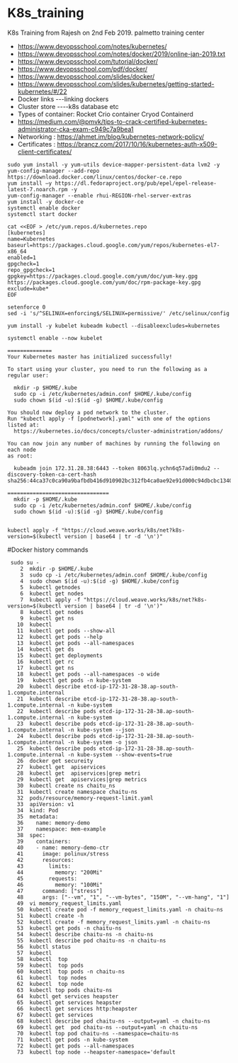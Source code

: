 # K8s_training
K8s Training from Rajesh on 2nd Feb 2019.
palmetto training center
- https://www.devopsschool.com/notes/kubernetes/
- https://www.devopsschool.com/notes/docker/2019/online-jan-2019.txt
- https://www.devopsschool.com/tutorial/docker/
- https://www.devopsschool.com/pdf/docker/
- https://www.devopsschool.com/slides/docker/
- https://www.devopsschool.com/slides/kubernetes/getting-started-kubernetes/#/22
- Docker links ---linking dockers
- Cluster store ----k8s database etc
- Types of container:
    Rocket
    Crio container
    Cryod
    Containerd
 - https://medium.com/@pmvk/tips-to-crack-certified-kubernetes-administrator-cka-exam-c949c7a9bea1
 - Networking : https://ahmet.im/blog/kubernetes-network-policy/
 - Certificates : https://brancz.com/2017/10/16/kubernetes-auth-x509-client-certificates/

````
sudo yum install -y yum-utils device-mapper-persistent-data lvm2 -y 
yum-config-manager --add-repo https://download.docker.com/linux/centos/docker-ce.repo
yum install –y https://dl.fedoraproject.org/pub/epel/epel-release-latest-7.noarch.rpm -y
yum-config-manager --enable rhui-REGION-rhel-server-extras
yum install -y docker-ce
systemctl enable docker
systemctl start docker

cat <<EOF > /etc/yum.repos.d/kubernetes.repo
[kubernetes]
name=Kubernetes
baseurl=https://packages.cloud.google.com/yum/repos/kubernetes-el7-x86_64
enabled=1
gpgcheck=1
repo_gpgcheck=1
gpgkey=https://packages.cloud.google.com/yum/doc/yum-key.gpg https://packages.cloud.google.com/yum/doc/rpm-package-key.gpg
exclude=kube*
EOF

setenforce 0
sed -i 's/^SELINUX=enforcing$/SELINUX=permissive/' /etc/selinux/config

yum install -y kubelet kubeadm kubectl --disableexcludes=kubernetes

systemctl enable --now kubelet

==============
Your Kubernetes master has initialized successfully!

To start using your cluster, you need to run the following as a regular user:

  mkdir -p $HOME/.kube
  sudo cp -i /etc/kubernetes/admin.conf $HOME/.kube/config
  sudo chown $(id -u):$(id -g) $HOME/.kube/config

You should now deploy a pod network to the cluster.
Run "kubectl apply -f [podnetwork].yaml" with one of the options listed at:
  https://kubernetes.io/docs/concepts/cluster-administration/addons/

You can now join any number of machines by running the following on each node
as root:

  kubeadm join 172.31.28.38:6443 --token 8063lq.ychn6q57adi0mdu2 --discovery-token-ca-cert-hash sha256:44ca37c0ca90a9bafbdb416d910902bc312fb4ca0ae92e91d000c94dbcbc1340

================================
  mkdir -p $HOME/.kube
  sudo cp -i /etc/kubernetes/admin.conf $HOME/.kube/config
  sudo chown $(id -u):$(id -g) $HOME/.kube/config


kubectl apply -f "https://cloud.weave.works/k8s/net?k8s-version=$(kubectl version | base64 | tr -d '\n')"

````
#Docker history commands
````
 sudo su -
    2  mkdir -p $HOME/.kube
    3  sudo cp -i /etc/kubernetes/admin.conf $HOME/.kube/config
    4  sudo chown $(id -u):$(id -g) $HOME/.kube/config
    5  kubectl getnodes
    6  kubectl get nodes
    7  kubectl apply -f "https://cloud.weave.works/k8s/net?k8s-version=$(kubectl version | base64 | tr -d '\n')"
    8  kubectl get nodes
    9  kubectl get ns
   10  kubectl
   11  kubectl get pods --show-all
   12  kubectl get pods --help
   13  kubectl get pods --all-namespaces
   14  kubectl get ds
   15  kubectl get deployments
   16  kubectl get rc
   17  kubectl get ns
   18  kubectl get pods --all-namespaces -o wide
   19   kubectl get pods -n kube-system
   20  kubectl describe etcd-ip-172-31-28-38.ap-south-1.compute.internal
   21  kubectl describe etcd-ip-172-31-28-38.ap-south-1.compute.internal -n kube-system
   22  kubectl describe pods etcd-ip-172-31-28-38.ap-south-1.compute.internal -n kube-system
   23  kubectl describe pods etcd-ip-172-31-28-38.ap-south-1.compute.internal -n kube-system --json
   24  kubectl describe pods etcd-ip-172-31-28-38.ap-south-1.compute.internal -n kube-system -o json
   25  kubectl describe pods etcd-ip-172-31-28-38.ap-south-1.compute.internal -n kube-system --show-events=true
   26  docker get secureity
   27  kubectl get  apiservices
   28  kubectl get  apiservices|grep metri
   29  kubectl get  apiservices|grep metrics
   30  kubectl create ns chaitu_ns
   31  kubectl create namespace chaitu-ns
   32  pods/resource/memory-request-limit.yaml
   33  apiVersion: v1
   34  kind: Pod
   35  metadata:
   36    name: memory-demo
   37    namespace: mem-example
   38  spec:
   39    containers:
   40    - name: memory-demo-ctr
   41      image: polinux/stress
   42      resources:
   43        limits:
   44          memory: "200Mi"
   45        requests:
   46          memory: "100Mi"
   47      command: ["stress"]
   48      args: ["--vm", "1", "--vm-bytes", "150M", "--vm-hang", "1"]
   49  vi memory_request_limits.yaml
   50  kubectl create pod -f memory_request_limits.yaml -n chaitu-ns
   51  kubectl create -h
   52  kubectl create -f memory_request_limits.yaml -n chaitu-ns
   53  kubectl get pods -n chaitu-ns
   54  kubectl describe chaitu-ns -n chaitu-ns
   55  kubectl describe pod chaitu-ns -n chaitu-ns
   56  kubctl status
   57  kubectl
   58  kubectl  top
   59  kubectl  top pods
   60  kubectl  top pods -n chaitu-ns
   61  kubectl  top nodes
   62  kubectl  top node
   63  kubectl top pods chaitu-ns
   64  kubctl get services heapster
   65  kubectl get services heapster
   66  kubectl get services http:heapster
   67  kubectl get services
   68  kubectl describe pod chaitu-ns --output=yaml -n chaitu-ns
   69  kubectl get  pod chaitu-ns --output=yaml -n chaitu-ns
   70  kubectl top pod chaitu-ns --namespace=chaitu-ns
   71  kubectl get pods -n kube-system
   72  kubectl get pods --all-namespaces
   73  kubectl top node --heapster-namespace='default
````

